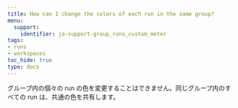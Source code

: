 ```yaml
---
title: How can I change the colors of each run in the same group?
menu:
  support:
    identifier: ja-support-group_runs_custom_meter
tags:
- runs
- workspaces
toc_hide: true
type: docs
---
```


グループ内の個々の run の色を変更することはできません。同じグループ内のすべての run は、共通の色を共有します。
